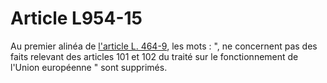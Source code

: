 # Article L954-15

<p>Au premier alinéa de <a href='/affichCodeArticle.do?cidTexte=LEGITEXT000005634379&idArticle=LEGIARTI000042624079&dateTexte=&categorieLien=id' title='Code de commerce - art. L464-9 (M)'>l'article L. 464-9</a>, les mots : ", ne concernent pas des faits relevant des articles 101 et 102 du traité sur le fonctionnement de l'Union européenne " sont supprimés.</p>